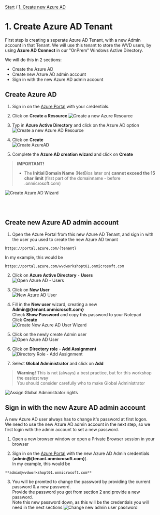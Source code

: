 [Start](/CA-Microsoft-WVD_ARM-Workshop/) / [1. Create new Azure AD](/CA-Microsoft-WVD_ARM-Workshop/1.%20Create%20Azure%20AD)
# 1. Create Azure AD Tenant

First step is creating a seperate Azure AD Tenant, with a new Admin account in that Tenant.
We will use this tenant to store the WVD users, by using **Azure AD Connect** in our "OnPrem" Windows Active Directory.

We will do this in 2 sections: 
* Create the Azure AD
* Create new Azure AD admin account
* Sign in with the new Azure AD admin account

## Create Azure AD

1. Sign in on the [Azure Portal](https://portal.azure.com) with your credentials.

2. Click on **Create a Resource**
![Create a new Azure Resource](https://michawets.github.io/CA-Microsoft-WVD_ARM-Workshop/images/AzurePortal-CreateResource.png)

3. Typ in **Azure Active Directory** and click on the Azure AD option
![Create a new Azure AD Resource](https://michawets.github.io/CA-Microsoft-WVD_ARM-Workshop/images/AzurePortal-AddResource-AzureAD.png)

4. Click on **Create**<br>
![Create AzureAD](https://michawets.github.io/CA-Microsoft-WVD_ARM-Workshop/images/AzurePortal-Create-AzureAD.png)

5. Complete the **Azure AD creation wizard** and click on **Create**
> **IMPORTANT!**<br/>
> * The **Initial Domain Name** (NetBios later on) **cannot exceed the 15 char limit** (first part of the domainname - before .onmicrosoft.com)

![Create Azure AD Wizard](https://michawets.github.io/CA-Microsoft-WVD_ARM-Workshop/images/AzurePortal-Create-AzureADWizard.png)

<br/>
<br/>

## Create new Azure AD admin account

1. Open the Azure Portal from this new Azure AD Tenant, and sign in with the user you used to create the new Azure AD tenant
```
https://portal.azure.com/{tenant}
```
In my example, this would be 
```
https://portal.azure.com/wvdworkshopt01.onmicrosoft.com
```

2. Click on **Azure Active Directory** - **Users**<br>
![Open Azure AD - Users](https://michawets.github.io/CA-Microsoft-WVD_ARM-Workshop/images/AzurePortal-OpenUsers.png)

3. Click on **New User**<br>
![New Azure AD User](https://michawets.github.io/CA-Microsoft-WVD_ARM-Workshop/images/AzurePortal-AddUser.png)

4. Fill in the **New user** wizard, creating a new **Admin@{tenant.onmicrosoft.com}**<br>
Check **Show Password** and copy this password to your Notepad<br>
Click **Create**<br>
![Create New Azure AD User Wizard](https://michawets.github.io/CA-Microsoft-WVD_ARM-Workshop/images/AzurePortal-Create-AzureADUserWizard.png)

5. Click on the newly create Admin user<br>
![Open Azure AD User](https://michawets.github.io/CA-Microsoft-WVD_ARM-Workshop/images/AzurePortal-Open-AzureAdUser.png)

6. Click on **Directory role** - **Add Assignment**<br>
![Directory Role - Add Assignment](https://michawets.github.io/CA-Microsoft-WVD_ARM-Workshop/images/AzurePortal-AzureADUser-DirectoryRole-AddAssignment.png)

7. Select **Global Administrator** and click on **Add**<br>
> **Warning!** This is not (always) a best practice, but for this workshop the easiest way<br>
> You should consider carefully who to make Global Administrator


![Assign Global Administrator rights](https://michawets.github.io/CA-Microsoft-WVD_ARM-Workshop/images/AzurePortal-AssignGlobalAdmin.png)


## Sign in with the new Azure AD admin account

A new Azure AD user always has to change it's password at first logon. <br/>
We need to use the new Azure AD admin account in the next step, so we first login with the admin account to set a new password.

1. Open a new browser window or open a Private Browser session in your browser

2. Sign in on the [Azure Portal](https://portal.azure.com) with the new Azure AD Admin credentials (**admin@{tenant.onmicrosoft.com}**).<br/>
In my example, this would be 
```
**admin@wvdworkshopt01.onmicrosoft.com**
```

3. You will be promted to change the password by providing the current password & a new password.<br/>
Provide the password you got from section 2 and provide a new password.<br/>
Note this new password down, as this will be the credentials you will need in the next sections
![Change new admin user password](https://michawets.github.io/CA-Microsoft-WVD_ARM-Workshop/images/AzurePortal-ChangeAdminPassword.png)

<script type="text/javascript">
    setTimeout(function() { 
            document.getElementById("sidebar").style.display = "none";
            document.getElementById("main-content").style.width = "90%"
            var x = document.getElementsByClassName('inner clearfix'); 
            x[0].style.width = "75%";
            var x = document.getElementsByClassName('inner'); 
            x[0].style.width = "90%";
            var x = document.getElementsByTagName('h1'); 
            x[0].style.width = "90%";
            x[0].style.textAlign = "center"
            x[0].innerHTML = "Microsoft & Cloud-Architect WVD Workshop"
        }, 250);
</script>